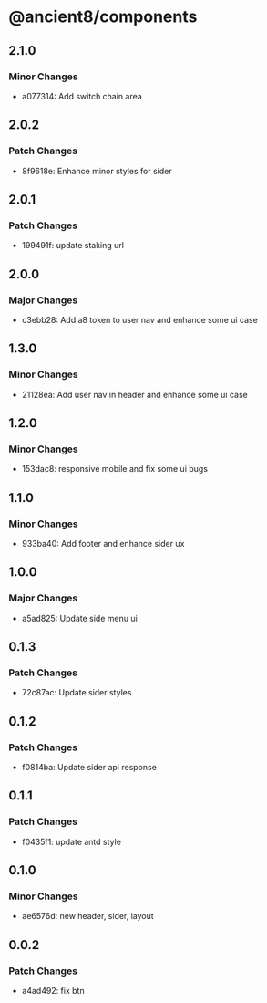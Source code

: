 # @ancient8/components

## 2.1.0

### Minor Changes

- a077314: Add switch chain area

## 2.0.2

### Patch Changes

- 8f9618e: Enhance minor styles for sider

## 2.0.1

### Patch Changes

- 199491f: update staking url

## 2.0.0

### Major Changes

- c3ebb28: Add a8 token to user nav and enhance some ui case

## 1.3.0

### Minor Changes

- 21128ea: Add user nav in header and enhance some ui case

## 1.2.0

### Minor Changes

- 153dac8: responsive mobile and fix some ui bugs

## 1.1.0

### Minor Changes

- 933ba40: Add footer and enhance sider ux

## 1.0.0

### Major Changes

- a5ad825: Update side menu ui

## 0.1.3

### Patch Changes

- 72c87ac: Update sider styles

## 0.1.2

### Patch Changes

- f0814ba: Update sider api response

## 0.1.1

### Patch Changes

- f0435f1: update antd style

## 0.1.0

### Minor Changes

- ae6576d: new header, sider, layout

## 0.0.2

### Patch Changes

- a4ad492: fix btn
